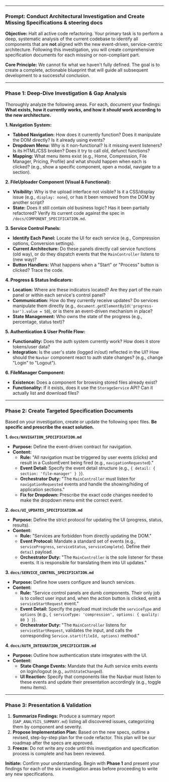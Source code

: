 
---

### **Prompt: Conduct Architectural Investigation and Create Missing Specifications & steering docs**

**Objective:** Halt all active code refactoring. Your primary task is to perform a deep, systematic analysis of the current codebase to identify all components that are **not** aligned with the new event-driven, service-centric architecture. Following this investigation, you will create comprehensive specification documents for each missing or non-compliant part.

**Core Principle:** We cannot fix what we haven't fully defined. The goal is to create a complete, actionable blueprint that will guide all subsequent development to a successful conclusion.

---

### **Phase 1: Deep-Dive Investigation & Gap Analysis**

Thoroughly analyze the following areas. For each, document your findings: **What exists, how it currently works, and how it *should* work according to the new architecture.**

**1. Navigation System:**
*   **Tabbed Navigation:** How does it currently function? Does it manipulate the DOM directly? Is it already using events?
*   **Dropdown Menu:** Why is it non-functional? Is it missing event listeners? Is its HTML/CSS broken? Does it try to call old, defunct functions?
*   **Mapping:** What menu items exist (e.g., Home, Compression, File Manager, Pricing, Profile) and what should happen when each is clicked? (e.g., show a specific component, open a modal, navigate to a section).

**2. FileUploader Component (Visual & Functional):**
*   **Visibility:** Why is the upload interface not visible? Is it a CSS/display issue (e.g., `display: none`), or has it been removed from the DOM by another script?
*   **State:** Does it still contain old business logic? Has it been partially refactored? Verify its current code against the spec in `/docs/COMPONENT_SPECIFICATION.md`.

**3. Service Control Panels:**
*   **Identify Each Panel:** Locate the UI for each service (e.g., Compression options, Conversion settings).
*   **Current Architecture:** Do these panels directly call service functions (old way), or do they dispatch events that the `MainController` listens to (new way)?
*   **Button Handlers:** What happens when a "Start" or "Process" button is clicked? Trace the code.

**4. Progress & Status Indicators:**
*   **Location:** Where are these indicators located? Are they part of the main panel or within each service's control panel?
*   **Communication:** How do they currently receive updates? Do services manipulate them directly (e.g., `document.getElementById('progress-bar').value = 50`), or is there an event-driven mechanism in place?
*   **State Management:** Who owns the state of the progress (e.g., percentage, status text)?

**5. Authentication & User Profile Flow:**
*   **Functionality:** Does the auth system currently work? How does it store tokens/user data?
*   **Integration:** Is the user's state (logged in/out) reflected in the UI? How should the `Navbar` component react to auth state changes? (e.g., change "Login" to "Logout").

**6. FileManager Component:**
*   **Existence:** Does a component for browsing stored files already exist?
*   **Functionality:** If it exists, does it use the `StorageService` API? Can it actually list and download files?

---

### **Phase 2: Create Targeted Specification Documents**

Based on your investigation, create or update the following spec files. **Be specific and prescribe the exact solution.**

**1. `docs/NAVIGATION_SPECIFICATION.md`**
*   **Purpose:** Define the event-driven contract for navigation.
*   **Content:**
    *   **Rule:** "All navigation must be triggered by user events (clicks) and result in a CustomEvent being fired (e.g., `navigationRequested`)."
    *   **Event Detail:** Specify the event detail structure (e.g., `{ detail: { section: 'file-manager' } }`).
    *   **Orchestrator Duty:** "The `MainController` must listen for `navigationRequested` events and handle the showing/hiding of application sections."
    *   **Fix for Dropdown:** Prescribe the exact code changes needed to make the dropdown menu emit the correct event.

**2. `docs/UI_UPDATES_SPECIFICATION.md`**
*   **Purpose:** Define the strict protocol for updating the UI (progress, status, results).
*   **Content:**
    *   **Rule:** "Services are forbidden from directly updating the DOM."
    *   **Event Protocol:** Mandate a standard set of events (e.g., `serviceProgress`, `serviceStatus`, `serviceComplete`). Define their `detail` payload.
    *   **Orchestrator Duty:** "The `MainController` is the sole listener for these events. It is responsible for translating them into UI updates."

**3. `docs/SERVICE_CONTROL_SPECIFICATION.md`**
*   **Purpose:** Define how users configure and launch services.
*   **Content:**
    *   **Rule:** "Service control panels are dumb components. Their only job is to collect user input and, when the action button is clicked, emit a `serviceStartRequest` event."
    *   **Event Detail:** Specify the payload must include the `serviceType` and `options` (e.g., `{ serviceType: 'compression', options: { quality: 80 } }`).
    *   **Orchestrator Duty:** "The `MainController` listens for `serviceStartRequest`, validates the input, and calls the corresponding `Service.start(fileId, options)` method."

**4. `docs/AUTH_INTEGRATION_SPECIFICATION.md`**
*   **Purpose:** Outline how authentication state integrates with the UI.
*   **Content:**
    *   **State Change Events:** Mandate that the Auth service emits events on login/logout (e.g., `authStateChanged`).
    *   **UI Reaction:** Specify that components like the Navbar must listen to these events and update their presentation accordingly (e.g., toggle menu items).

---

### **Phase 3: Presentation & Validation**

1.  **Summarize Findings:** Produce a summary report (`GAP_ANALYSIS_SUMMARY.md`) listing all discovered issues, categorizing them by component and severity.
2.  **Propose Implementation Plan:** Based on the new specs, outline a revised, step-by-step plan for the code refactor. This plan will be our roadmap after the specs are approved.
3.  **Freeze:** Do not write any code until this investigation and specification process is complete and has been reviewed.

**Initiate:** Confirm your understanding. Begin with **Phase 1** and present your findings for each of the six investigation areas before proceeding to write any new specifications.